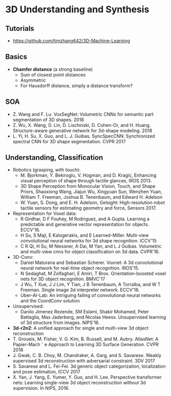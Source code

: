 # 3D Understanding and Synthesis

## Tutorials
- https://github.com/timzhang642/3D-Machine-Learning

## Basics
- **Chamfer distance** (a strong baseline)
	- Sum of closest point distances
	- Asymmetric
	- For Hausdorff distance, simply a distance transform?

## SOA
- Z. Wang and F. Lu. VoxSegNet: Volumetric CNNs for semantic part segmentation of 3D shapes. 2018
- Z. Wu, X. Wang, D. Lin, D. Lischinski, D. Cohen-Or, and H. Huang. Structure-aware generative network for 3d-shape modeling. 2018
- L. Yi, H. Su, X. Guo, and L. J. Guibas. SyncSpecCNN: Synchronized spectral CNN for 3D shape segmentation. CVPR 2017	

## Understanding, Classification
- Robotics (grasping, with touch):
	- M. Bjorkman, Y. Bekiroglu, V. Hogman, and D. Kragic, Enhancing visual perception of shape through tactile glances, IROS 2013.
	- 3D Shape Perception from Monocular Vision, Touch, and Shape Priors, Shaoxiong Wang, Jiajun Wu, Xingyuan Sun, Wenzhen Yuan, William T. Freeman, Joshua B. Tenenbaum, and Edward H. Adelson
	- W. Yuan, S. Dong, and E. H. Adelson, Gelsight: High-resolution robot tactile sensors for estimating geometry and force, Sensors 2017.
- Representation for Voxel data:
	- R Girdhar, D F Fouhey, M Rodriguez, and A Gupta. Learning a predictable and generative vector representation for objects. ECCV'16.
	- H Su, S Maji, E Kalogerakis, and E Learned-Miller. Multi-view convolutional neural networks for 3d shape recognition. ICCV'15
	- C R Qi, H Su, M Niessner, A Dai, M Yan, and L J Guibas. Volumetric and multi-view cnns for object classification on 3d data. CVPR'16.
- 3D-Conv:
	- Daniel Maturana and Sebastian Scherer. Voxnet: A 3d convolutional neural network for real-time object recognition. IROS'15.
	- N Sedaghat, M Zolfaghari, E Amiri, T Brox. Orientation-boosted voxel nets for 3D object recognition. BMVC'17
	- J Wu, T Xue, J J Lim, Y Tian, J B Tenenbaum, A Torralba, and W T Freeman. Single image 3d interpreter network. ECCV'16.
	- Uber-AI-Lab: An intriguing failing of convolutional neural networks and the CoordConv solution
- Unsupervised:
	- Danilo Jimenez Rezende, SM Eslami, Shakir Mohamed, Peter Battaglia, Max Jaderberg, and Nicolas Heess. Unsupervised learning of 3d structure from images. NIPS'16.
- **3d-r2n2**: A unified approach for single and multi-view 3d object reconstruction
- T. Groueix, M. Fisher, V. G. Kim, B. Russell, and M. Aubry. AtlasNet: A Papier-Mach ˆ e Approach to Learning 3D Surface Generation. CVPR 2018
- J. Gwak, C. B. Choy, M. Chandraker, A. Garg, and S. Savarese. Weakly supervised 3d reconstruction with adversarial constraint. 3DV 2017
- S. Savarese and L. Fei-Fei. 3d generic object categorization, localization and pose estimation, ICCV 2017
- X. Yan, J. Yang, E. Yumer, Y. Guo, and H. Lee. Perspective transformer nets: Learning single-view 3d object reconstruction without 3d supervision. In NIPS, 2016.
